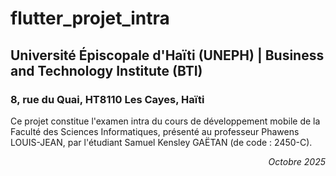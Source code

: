 # flutter_projet_intra

## **Université Épiscopale d'Haïti (UNEPH) | Business and Technology Institute (BTI)**  
### 8, rue du Quai, HT8110 Les Cayes, Haïti

Ce projet constitue l'examen intra du cours de développement mobile de la Faculté des Sciences Informatiques, présenté au professeur Phawens LOUIS-JEAN, par l'étudiant Samuel Kensley GAËTAN (de code : 2450-C).  

<p align="right"><i>Octobre 2025</i></p>
